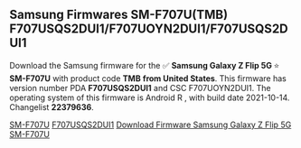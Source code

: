 <h2>Samsung Firmwares SM-F707U(TMB) F707USQS2DUI1/F707UOYN2DUI1/F707USQS2DUI1</h2>
Download the Samsung firmware for the ✅ <strong>Samsung Galaxy Z Flip 5G </strong> ⭐ <strong>SM-F707U</strong> with product code <strong>TMB</strong> <strong> from United States</strong>. This firmware has version number PDA <strong>F707USQS2DUI1</strong> and CSC F707UOYN2DUI1. The operating system of this firmware is Android R , with build date 2021-10-14. Changelist <strong>22379636</strong>.


[SM-F707U](https://samfirm.shop/samsung/model/SM-F707U)
[F707USQS2DUI1](https://samfirm.shop/samsung/pda/F707USQS2DUI1)
[Download Firmware Samsung Galaxy Z Flip 5G SM-F707U](https://samfirm.shop/samsung/firmware/465597)
